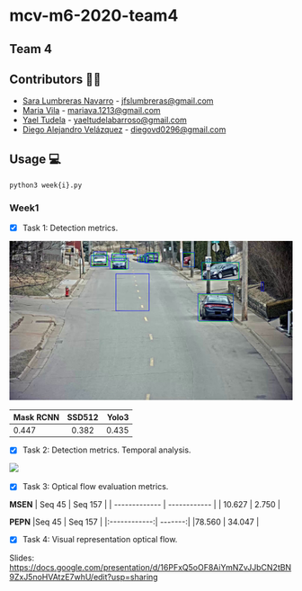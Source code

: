 # mcv-m6-2020-team4
## Team 4
## Contributors 👫👫
- [Sara Lumbreras Navarro](https://github.com/lunasara) - jfslumbreras@gmail.com
- [Maria Vila](https://github.com/mariavila) - mariava.1213@gmail.com
- [Yael Tudela](https://github.com/yaeltudela) - yaeltudelabarroso@gmail.com
- [Diego Alejandro Velázquez](https://github.com/dvd42) - diegovd0296@gmail.com


## Usage 💻
```
python3 week{i}.py
```


### Week1 
* [x] Task 1: Detection metrics.

![](https://github.com/mcv-m6-video/mcv-m6-2020-team4/blob/master/frame_guai.png)

| Mask RCNN     | SSD512        | Yolo3 |
| ------------- |:-------------:| -----:|
| 0.447         | 0.382         | 0.435 |


* [x] Task 2: Detection metrics. Temporal analysis.

![](https://github.com/mcv-m6-video/mcv-m6-2020-team4/tree/master/Results/Week1/iou_noisy.gif)

* [x] Task 3: Optical flow evaluation metrics.

**MSEN**
| Seq 45        | Seq 157      | 
| ------------- | ------------ |
| 10.627        | 2.750        | 

**PEPN**
|Seq 45        | Seq 157 |
|:------------:| -------:|
|78.560        | 34.047  |

* [x] Task 4: Visual representation optical flow.

Slides: https://docs.google.com/presentation/d/16PFxQ5oOF8AiYmNZvJJbCN2tBN9ZxJ5noHVAtzE7whU/edit?usp=sharing

